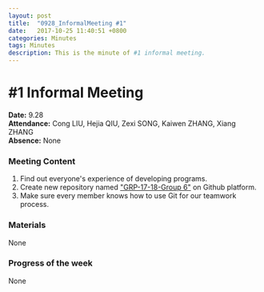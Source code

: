 ```yaml
---
layout: post
title:  "0928_InformalMeeting #1"
date:   2017-10-25 11:40:51 +0800
categories: Minutes
tags: Minutes
description: This is the minute of #1 informal meeting.
---
```

# #1 Informal Meeting #


**Date:** 9.28      
**Attendance:** Cong LIU, Hejia QIU, Zexi SONG, Kaiwen ZHANG, Xiang ZHANG  
**Absence:** None


### Meeting Content ###
1. Find out everyone's experience of developing programs.
2. Create new repository named ["GRP-17-18-Group 6"](https://github.com/HenryJaQiu/GRP-17-18-Group6.git) on Github platform.
3. Make sure every member knows how to use Git for our teamwork process. 


### Materials ###
None


### Progress of the week ###
None

